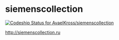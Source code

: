 siemenscollection
=================

[ ![Codeship Status for AvaelKross/siemenscollection](https://codeship.com/projects/a0ea3cf0-4b0a-0132-219d-7a6496cb9af0/status)](https://codeship.com/projects/46588)

http://siemenscollection.ru
